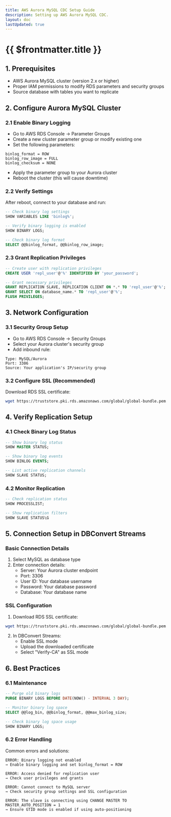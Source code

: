 ```yaml
---
title: AWS Aurora MySQL CDC Setup Guide
description: Setting up AWS Aurora MySQL CDC.
layout: doc
lastUpdated: true
---
```


# {{ $frontmatter.title }}

## 1. Prerequisites

- AWS Aurora MySQL cluster (version 2.x or higher)
- Proper IAM permissions to modify RDS parameters and security groups
- Source database with tables you want to replicate

## 2. Configure Aurora MySQL Cluster

### 2.1 Enable Binary Logging

- Go to AWS RDS Console → Parameter Groups
- Create a new cluster parameter group or modify existing one
- Set the following parameters:

```
binlog_format = ROW
binlog_row_image = FULL
binlog_checksum = NONE
```

- Apply the parameter group to your Aurora cluster
- Reboot the cluster (this will cause downtime)

### 2.2 Verify Settings

After reboot, connect to your database and run:

```sql
-- Check binary log settings
SHOW VARIABLES LIKE 'binlog%';

-- Verify binary logging is enabled
SHOW BINARY LOGS;

-- Check binary log format
SELECT @@binlog_format, @@binlog_row_image;
```

### 2.3 Grant Replication Privileges

```sql
-- Create user with replication privileges
CREATE USER 'repl_user'@'%' IDENTIFIED BY 'your_password';

-- Grant necessary privileges
GRANT REPLICATION SLAVE, REPLICATION CLIENT ON *.* TO 'repl_user'@'%';
GRANT SELECT ON database_name.* TO 'repl_user'@'%';
FLUSH PRIVILEGES;
```

## 3. Network Configuration

### 3.1 Security Group Setup

- Go to AWS RDS Console → Security Groups
- Select your Aurora cluster's security group
- Add inbound rule:

```text
Type: MySQL/Aurora
Port: 3306
Source: Your application's IP/security group
```

### 3.2 Configure SSL (Recommended)

Download RDS SSL certificate:

```bash
wget https://truststore.pki.rds.amazonaws.com/global/global-bundle.pem -O rds-ca.pem
```

## 4. Verify Replication Setup

### 4.1 Check Binary Log Status

```sql
-- Show binary log status
SHOW MASTER STATUS;

-- Show binary log events
SHOW BINLOG EVENTS;

-- List active replication channels
SHOW SLAVE STATUS;
```

### 4.2 Monitor Replication

```sql
-- Check replication status
SHOW PROCESSLIST;

-- Show replication filters
SHOW SLAVE STATUS\G
```

## 5. Connection Setup in DBConvert Streams

### Basic Connection Details
1. Select MySQL as database type
2. Enter connection details:
   - Server: Your Aurora cluster endpoint
   - Port: 3306
   - User ID: Your database username
   - Password: Your database password
   - Database: Your database name

### SSL Configuration
1. Download RDS SSL certificate:

```bash
wget https://truststore.pki.rds.amazonaws.com/global/global-bundle.pem -O rds-ca.pem
```
2. In DBConvert Streams:
   - Enable SSL mode
   - Upload the downloaded certificate
   - Select "Verify-CA" as SSL mode

## 6. Best Practices

### 6.1 Maintenance

```sql
-- Purge old binary logs
PURGE BINARY LOGS BEFORE DATE(NOW() - INTERVAL 3 DAY);

-- Monitor binary log space
SELECT @@log_bin, @@binlog_format, @@max_binlog_size;

-- Check binary log space usage
SHOW BINARY LOGS;
```

### 6.2 Error Handling

Common errors and solutions:

```text
ERROR: Binary logging not enabled
→ Enable binary logging and set binlog_format = ROW

ERROR: Access denied for replication user
→ Check user privileges and grants

ERROR: Cannot connect to MySQL server
→ Check security group settings and SSL configuration

ERROR: The slave is connecting using CHANGE MASTER TO MASTER_AUTO_POSITION = 1
→ Ensure GTID mode is enabled if using auto-positioning
```
